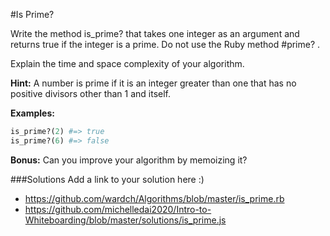 #Is Prime?

Write the method is_prime? that takes one integer as an argument and returns true if the integer is a prime. Do not use the Ruby method #prime? . 

Explain the time and space complexity of your algorithm.

**Hint:** A number is prime if it is an integer greater than one that has no positive divisors other than 1 and itself. 

**Examples:**
```ruby
is_prime?(2) #=> true
is_prime?(6) #=> false
```

**Bonus:** Can you improve your algorithm by memoizing it?

###Solutions
Add a link to your solution here :) 
- https://github.com/wardch/Algorithms/blob/master/is_prime.rb
- https://github.com/michelledai2020/Intro-to-Whiteboarding/blob/master/solutions/is_prime.js
